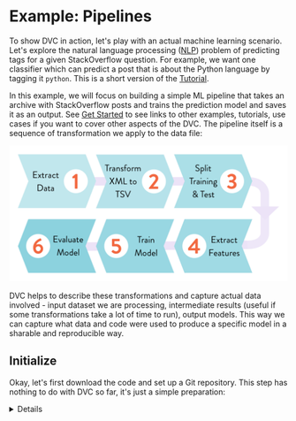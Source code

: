 # Example: Pipelines

To show DVC in action, let's play with an actual machine learning scenario.
Let's explore the natural language processing
([NLP](https://en.wikipedia.org/wiki/Natural_language_processing)) problem of
predicting tags for a given StackOverflow question. For example, we want one
classifier which can predict a post that is about the Python language by tagging
it `python`. This is a short version of the [Tutorial](/doc/tutorial).

In this example, we will focus on building a simple ML pipeline that takes an
archive with StackOverflow posts and trains the prediction model and saves it as
an output. See [Get Started](/doc/get-started) to see links to other examples,
tutorials, use cases if you want to cover other aspects of the DVC. The pipeline
itself is a sequence of transformation we apply to the data file:

![](/static/img/example-flow-2x.png)

DVC helps to describe these transformations and capture actual data involved -
input dataset we are processing, intermediate results (useful if some
transformations take a lot of time to run), output models. This way we can
capture what data and code were used to produce a specific model in a sharable
and reproducible way.

## Initialize

Okay, let's first download the code and set up a Git repository. This step has
nothing to do with DVC so far, it's just a simple preparation:

<details>

```dvc
$ mkdir example && cd example
$ git init
$ dvc get https://github.com/iterative/dataset-registry \
          tutorial/nlp/pipeline.zip
...
$ unzip pipeline.zip
$ rm -f pipeline.zip
$ git add code/
$ git commit -m "Download and add code to new Git repo"
```

Now let's install the requirements. But before we do that, we **strongly**
recommend creating a virtual environment with a tool such as
[virtualenv](https://virtualenv.pypa.io/en/stable/):

```dvc
$ virtualenv -p python3 .env
$ echo ".env/" >> .gitignore
$ source .env/bin/activate
$ pip install -r code/requirements.txt
```

Next, we will create a pipeline step-by-step, utilizing the same set of commands
that are described in earlier [Get Started](/doc/get-started) chapters.

> Note that its possible to define more than one pipeline in each <abbr>DVC
> project</abbr>. This will be determined by the interdependencies between
> DVC-files, mentioned below.

Initialize DVC repository (run it inside your Git repository):

```dvc
$ dvc init
$ git add .
$ git commit -m "Initialize DVC project"
```

Download an input dataset to the `data/` directory and take it under DVC
control:

```dvc
$ dvc get https://github.com/iterative/dataset-registry \
          tutorial/nlp/Posts.xml.zip -o data/Posts.xml.zip
...
$ dvc add data/Posts.xml.zip
```

When we run `dvc add` `Posts.xml.zip`, DVC creates a
[DVC-file](/doc/user-guide/dvc-file-format).

<details>

### Expand to learn more about DVC internals

`dvc init` created a new directory `example/.dvc/` with `config`, `.gitignore`
files and the cache directory. These files and directories are hidden from users
in general. Users don't interact with these files directly. See
[DVC Files and Directories](/doc/user-guide/dvc-files-and-directories) to learn
more.

Note that the DVC-file created by `dvc add` has no dependencies, a.k.a. an
"_orphan_ stage file":

```yaml
md5: c183f094869ef359e87e68d2264b6cdd
wdir: ..
outs:
  - md5: ce68b98d82545628782c66192c96f2d2
    path: data/Posts.xml.zip
    cache: true
    metric: false
    persist: false
```

This is the file that should be committed into a version control system instead
of the data file itself.

Actual data file `Posts.xml.zip` is linked from the
`.dvc/cache/ce/68b98d82545628782c66192c96f2d2` path, and added to `.gitignore`.
Even if you remove it in the workspace, or `git checkout` a different commit,
the data is not lost if a corresponding DVC-file is committed. It's enough to
run `dvc checkout` or `dvc pull` to restore data files.

</details>

Commit the changes with Git:

```dvc
$ git add data/.gitignore data/Posts.xml.zip.dvc
$ git commit -m "Add dataset archive to project"
```

## Define stages

Each [stage](/doc/commands-reference/run) – the parts of a pipeline – is
described by providing a command to run, input data it takes and a list of
output files. DVC is not Python or any other language specific and can wrap any
command runnable via CLI.

The first stage is to extract XML from the archive. Note that we don't need to
run `dvc add` on `Posts.xml` below, `dvc run` saves the data automatically
(commits into the cache, takes the file under DVC control):

```dvc
$ dvc run -d data/Posts.xml.zip \
          -o data/Posts.xml \
          -f extract.dvc \
          unzip data/Posts.xml.zip -d data
```

Similar to `dvc add`, `dvc run` creates a
[DVC-file](/doc/user-guide/dvc-file-format) (or "stage file").

<details>

### Expand to learn more about DVC internals

Here's what the DVC-file (stage file, with dependencies `deps`) looks like:

```yaml
cmd: ' unzip data/Posts.xml.zip -d data'
deps:
  - md5: ce68b98d82545628782c66192c96f2d2
    path: data/Posts.xml.zip
md5: abaf651846ec4fb7a4a8e1a685546ed9
outs:
  - cache: true
    md5: a304afb96060aad90176268345e10355
    path: data/Posts.xml
```

This file is using the same technique (checksums that point to the cache) to
describe and version control dependencies and outputs. Output `Posts.xml` file
is automatically added to the `.gitignore` file and a link is created into a
cache `.dvc/cache/a3/04afb96060aad90176268345e10355` to save it.

Two things are worth noticing here. First, by analyzing dependencies and outputs
that DVC-files describe, we can restore the full chain (DAG) of commands we need
to apply. This is important when you run `dvc repro` to reproduce the final or
intermediate result.

Second, you should see by now that the actual data is stored in the `.dvc/cache`
directory, each file having a name in a form of an md5 hash. This cache is
similar to Git's internal objects store but made specifically to handle large
data files.

> **Note!** For performance with large datasets, DVC can use file links from the
> cache to the workspace to avoid copying actual file contents. Refer to
> [File link types](/docs/user-guide/large-dataset-optimization#file-link-types-for-the-dvc-cache)
> to learn which options exist and how to enable them.

</details>

Next stage: let's convert XML into TSV to make feature extraction easier:

```dvc
$ dvc run -d code/xml_to_tsv.py -d data/Posts.xml \
          -o data/Posts.tsv \
          -f prepare.dvc \
          python code/xml_to_tsv.py data/Posts.xml data/Posts.tsv
```

Split training and test datasets. Here `0.2` is a test dataset split ratio,
`20170426` is a seed for randomization. There are two output files:

```dvc
$ dvc run -d code/split_train_test.py -d data/Posts.tsv \
          -o data/Posts-train.tsv -o data/Posts-test.tsv \
          -f split.dvc \
          python code/split_train_test.py data/Posts.tsv 0.2 20170426 \
                                          data/Posts-train.tsv data/Posts-test.tsv
```

Extract features and labels from the data. Two TSV as inputs with two pickle
matrices as outputs:

```dvc
$ dvc run -d code/featurization.py -d data/Posts-train.tsv -d data/Posts-test.tsv \
          -o data/matrix-train.pkl -o data/matrix-test.pkl \
          -f featurize.dvc \
          python code/featurization.py data/Posts-train.tsv data/Posts-test.tsv \
                                          data/matrix-train.pkl data/matrix-test.pkl
```

Train ML model on the training dataset. 20170426 is a seed value here:

```dvc
$ dvc run -d code/train_model.py -d data/matrix-train.pkl \
          -o data/model.pkl \
          -f train.dvc \
          python code/train_model.py data/matrix-train.pkl 20170426 data/model.pkl
```

Finally, evaluate the model on the test dataset and get the metrics file:

```dvc
$ dvc run -d code/evaluate.py -d data/model.pkl -d data/matrix-test.pkl \
          -M auc.metric \
          -f evaluate.dvc \
          python code/evaluate.py data/model.pkl data/matrix-test.pkl auc.metric
```

<details>

### Expand to learn more about DVC internals

By analyzing dependencies and outputs in DVC-files, we can restore the full
chain of commands (DAG) we need to apply. This is important when you run
`dvc repro` to reproduce the final or intermediate result.

`dvc pipeline show` helps to visualize pipelines (run it with `-c` option to see
actual commands instead of DVC-files):

```dvc
$ dvc pipeline show --ascii evaluate.dvc

       .------------------------.
       | data/Posts.xml.zip.dvc |
       `------------------------'
                    *
                    *
                    *
            .-------------.
            | extract.dvc |
            `-------------'
                    *
                    *
                    *
            .-------------.
            | prepare.dvc |
            `-------------'
                    *
                    *
                    *
              .-----------.
              | split.dvc |
              `-----------'
                    *
                    *
                    *
            .---------------.
            | featurize.dvc |
            `---------------'
             **           ***
           **                **
         **                    **
.-----------.                    **
| train.dvc |                  **
`-----------'                **
             **           ***
               **       **
                 **   **
            .--------------.
            | evaluate.dvc |
            `--------------'
```

</details>

## Check results

> Since the dataset for this example is an extremely simplified to make it
> simpler to run this pipeline, exact metric number may vary sufficiently
> depending on Python version you are using and other environment parameters.

An easy way to see metrics across different branches:

```dvc
$ dvc metrics show
  auc.metric: 0.620091
```

It's time to save our pipeline. You can confirm that we do not save pickle model
files or raw datasets into Git using the `git status` command. We are just
saving a snapshot of the DVC-files that describe data and code versions and
relationships between them.

```dvc
$ git add *.dvc auc.metric
$ git commit -am "create pipeline"
```

## Reproduce

All stages could be automatically and efficiently reproduced even if any source
code files have been modified. For example:

Let's improve the feature extraction algorithm by making some modification to
the `code/featurization.py`:

```dvc
$ vi code/featurization.py
```

Specify `ngram` parameter in `CountVectorizer` (lines 72–73):

```python
bag_of_words = CountVectorizer(stop_words='english',
                              max_features=5000,
                              ngram_range=(1, 2))
```

Reproduce all required stages to get our target metrics file:

```dvc
$ dvc repro evaluate.dvc
```

> Since the dataset for this example is extremely simplified to make it simpler
> to run this pipeline, exact metric numbers may vary significantly depending on
> the Python version you are using and other environment parameters.

Take a look at the target metric improvement:

```dvc
$ dvc metrics show -a
master:
  auc.metric: 0.666618
```

## Conclusion

By wrapping your commands with `dvc run` it's easy to integrate DVC into your
existing ML development pipeline/processes without any significant effort to
rewrite your code.

The key step to notice is that DVC automatically derives the dependencies
between the experiment stages and builds the dependency graph (DAG)
transparently.

Not only can DVC streamline your work into a single, reproducible environment,
it also makes it easy to share this environment by Git including the
dependencies — an exciting collaboration feature which gives the ability to
reproduce the research easily in a myriad of environments.
